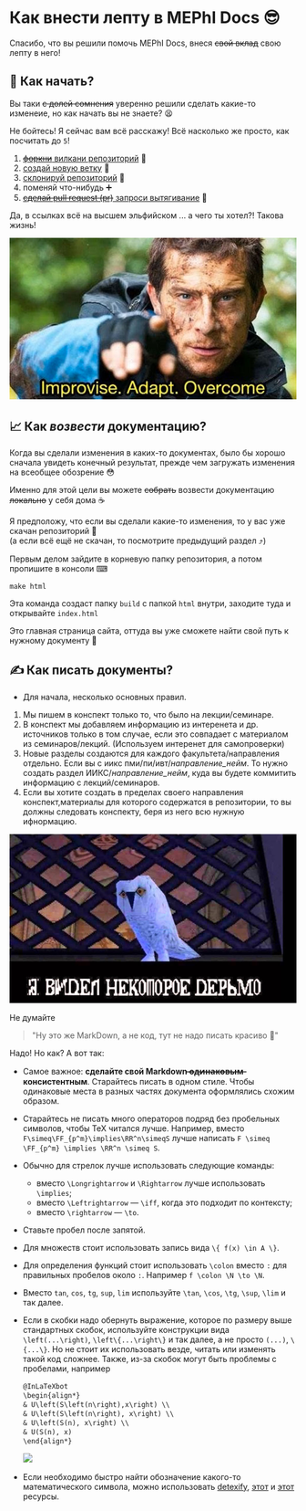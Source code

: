 # Как внести лепту в MEPhI Docs 😎

Спасибо, что вы решили помочь MEPhI Docs, внеся ~~свой вклад~~ свою лепту в него!

## 👶 Как начать?

Вы таки ~~с долей сомнения~~ уверенно решили сделать какие-то изменеие, но как начать вы не знаете? 😫

Не бойтесь! Я сейчас вам всё расскажу! Всё насколько же просто, как посчитать до `5`!

1) [~~форкни~~ вилкани репозиторий](https://docs.github.com/en/get-started/quickstart/fork-a-repo#forking-a-repository) 🍴
2) [создай новую ветку](https://docs.github.com/en/pull-requests/collaborating-with-pull-requests/proposing-changes-to-your-work-with-pull-requests/creating-and-deleting-branches-within-your-repository#creating-a-branch-via-the-branches-overview) 🌿
3) [склонируй репозиторий](https://docs.github.com/en/repositories/creating-and-managing-repositories/cloning-a-repository#cloning-a-repository) 🔽
4) поменяй что-нибудь ➕
5) [~~сделай pull request (pr)~~ запроси вытягивание](https://docs.github.com/en/pull-requests/collaborating-with-pull-requests/proposing-changes-to-your-work-with-pull-requests/creating-a-pull-request#creating-the-pull-request) 🤝

Да, в ссылках всё на высшем эльфийском ... а чего ты хотел?! Такова жизнь!

![Improvise. Adapt. Overcome ☝](docs/_static/images/improvise_adapt_overcome.jpg)

## 📈 Как *возвести* документацию?

Когда вы сделали изменения в каких-то документах, было бы хорошо сначала увидеть конечный результат, прежде чем загружать изменения на всеобщее обозрение 😳

Именно для этой цели вы можете ~~собрать~~ возвести документацию ~~локально~~ у себя дома ☕

Я предположу, что если вы сделали какие-то изменения, то у вас уже скачан репозиторий 🤔  
(а если всё ещё не скачан, то посмотрите предыдущий раздел ⤴)

Первым делом зайдите в корневую папку репозитория, а потом пропишите в консоли ⌨

```console
make html
```

Эта команда создаст папку `build` c папкой `html` внутри, заходите туда и открывайте `index.html`

Это главная страница сайта, оттуда вы уже сможете найти свой путь к нужному документу 🤗

## ✍ Как писать документы?
- Для начала, несколько основных правил.
1. Мы пишем в конспект только то, что было на лекции/семинаре.
2. В конспект мы добавляем информацию из интеренета и др. источников только в том случае, если это совпадает с материалом из семинаров/лекций. (Используем интеренет для самопроверки)
3. Новые разделы создаются для каждого факультета/направления отдельно. Если вы с иикс пми/пи/ивт/*направление_нейм*. То нужно создать раздел ИИКС/*направление_нейм*, куда вы будете коммитить информацию с лекций/семинаров.
4. Если вы хотите создать в пределах своего направления конспект,материалы для которого содержатся в репозитории, то вы должны следовать конспекту, беря из него всю нужную ифнормацию.

![Я ВИДЕЛ НЕКОТОРОЕ ДЕРЬМО (ГАРРИ ПОТТЕР)](docs/_static/images/wonky_ive_seen_some_shit.jpg)

Не думайте

> "Ну это же MarkDown, а не код, тут не надо писать красиво 💅"

Надо! Но как? А вот так:

- Самое важное: **сделайте свой Markdown ̶о̶д̶и̶н̶а̶к̶о̶в̶ы̶м̶ консистентным**. Старайтесь писать в одном стиле. Чтобы одинаковые места в разных частях документа оформлялись схожим образом.

- Старайтесь не писать много операторов подряд без пробельных символов, чтобы TeX читался лучше.
    Например, вместо `F\simeq\FF_{p^m}\implies\RR^n\simeqS` лучше написать `F \simeq \FF_{p^m} \implies \RR^n \simeq S`.
    
- Обычно для стрелок лучше использовать следующие команды:
  - вместо `\Longrightarrow` и `\Rightarrow` лучше использовать `\implies`;
  - вместо `\Leftrightarrow` &mdash; `\iff`, когда это подходит по контексту;
  - вместо `\rightarrow` &mdash; `\to`.

- Ставьте пробел после запятой.

- Для множеств стоит использовать запись вида `\{ f(x) \in A \}`.

- Для определения функций стоит использовать `\colon` вместо `:` для правильных пробелов около `:`. Например `f \colon \N \to \N`.

- Вместо `tan`, `cos`, `tg`, `sup`, `lim` используйте `\tan`, `\cos`, `\tg`, `\sup`, `\lim` и так далее.

- Если в скобки надо обернуть выражение, которое по размеру выше стандартных скобок, используйте конструкции вида `\left(...\right)`, `\left\{...\right\}` и так далее, а не просто `(...)`, `\{...\}`.
    Но не стоит их использовать везде, читать или изменять такой код сложнее.
    Также, из-за скобок могут быть проблемы с пробелами, например
    ```
    @InLaTeXbot
    \begin{align*}
    & U\left(S\left(n\right),x\right) \\
    & U\left(S\left(n\right), x\right) \\
    & U\left(S(n), x\right) \\
    & U(S(n), x)
    \end{align*}
    ```

    <img src="https://i.imgur.com/e3ZbQrW.png" height="150"/>

- Если необходимо быстро найти обозначение какого-то математического символа, можно использовать [detexify](https://detexify.kirelabs.org/classify.html), [этот](https://oeis.org/wiki/List_of_LaTeX_mathematical_symbols) и [этот](http://tug.ctan.org/info/symbols/comprehensive/symbols-a4.pdf) ресурсы.
